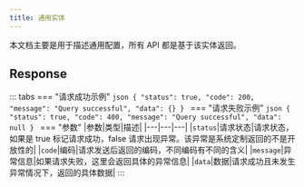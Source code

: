 ```yaml
---
title: 通用实体
---
```


本文档主要是用于描述通用配置，所有 API 都是基于该实体返回。

## Response

::: tabs
    === "请求成功示例"
        ```json
        {
          "status": true,
          "code": 200,
          "message": "Query successful",
          "data": {}
        }
        ```
    === "请求失败示例"
        ```json
        {
          "status": true,
          "code": 400,
          "message": "Query successful",
          "data": null
        }
        ```
    === "参数"
        |参数|类型|描述|
        |---|---|---|
        |`status`|请求状态|请求状态，如果是 true 标记请求成功，false 请求出现异常。该异常是系统定制返回的不是开放性的|
        |`code`|编码|请求发送后返回的编码，不同编码有不同的含义|
        |`message`|异常信息|如果请求失败，这里会返回具体的异常信息|
        |`data`|数据|请求成功且未发生异常情况下，返回的具体数据|
:::